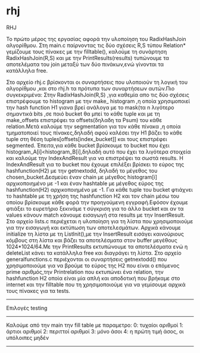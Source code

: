 # rhj
RHJ 


To πρώτο μέρος της εργασίας αφορά την υλοποίηση του RadixHashJoin αλγορίθμου.
Στη main.c παίρνοντας τις δύο σχέσεις R,S τύπου Relation* γεμίζουμε τους πίνακες με την filltable(), καλούμε τη συνάρτηση RadixHashJoin(R,S) και με την PrintResults(results) τυπώνουμε τα αποτελέματα του join μεταξύ των δύο πινάκων,ενώ γίνονται τα
κατάλληλα free.

Στο αρχείο rhj.c βρίσκονται οι συναρτήσεις που υλοποιούν τη λογική του αλγορίθμου ,και στο rhj.h τα πρότυπα των συναρτήσεων αυτών.Πιο συγκεκριμένα:
Στην RadixHashJoin(R,S) ,για καθεμία απο τις δύο σχέσεις επιστρέφουμε το histogram με την make_ histogram ,η οποία χρησιμοποιεί την hash function H1 γιανα βρεί ανάλογα με το mask(τα n λιγότερο σημαντικά bits ,σε ποιό bucket θα μπεί το κάθε tuple και με τη make_offsets επιστρέφει τα offsets(δηλαδη τα Psum) του κάθε relation.Μετά καλούμε την segmentation για τον κάθε πίνακα ,η οποία τμηματοποιεί τους πίνακες,δηλαδή αφού καλέσει την H1 βάζει το κάθε tuple στη θέση tuples[offsets[index_bucket]] και τους επιστρέφει segmented.
Έπειτα,για κάθε bucket βρίσκουμε το bucket που έχει histogram_A[i]<histogram_B[i],δηλαδή αυτό που έχει τα λιγότερα στοιχεία
και καλούμε την IndexAndResult για να επιστρέψει τα σωστά results.
Η IndexAndResult για το bucket που έχουμε επιλέξει βρίσκει το εύρος της hashfunction(H2) με την getnextodd, δηλαδή το μέγεθος του 
chosen_bucket.Δεσμεύει έναν chain με μέγεθος histogram[i] αρχικοποιημένο με -1 και έναν hashtable με μέγεθος εύρος της hashfunction(H2) αρχικοποιημένο με -1. Για κάθε tuple του bucket φτιάχνει το hashtable με τη χρήση της hashfunction H2 και τον chain μέσω του οποίου βρίσκουμε κάθε φορά την προηγούμενη εγγραφή.Εφόσον έχουμε φτιάξει το ευρετήριο ξεκινάμε τ σύγκριση για το άλλο bucket και αν τα values κάνουν match κάνουμε εισαγωγή στα results με την InsertResult.
Στο αρχείο lists.c περιέχεται η υλοποίηση για τη λίστα που χρησιμοποιούμε για την εισαγωγή και εκτύπωση των αποτελεσμάτων.
Αρχικά κάνουμε initialize τη λίστα με τη ListInit(),με την InsertResult εισάγει καινούριους κόμβους στη λίστα και βάζει τα 
αποτελέσματα στον buffer μεγέθους 1024*1024/64.Με την PrintResults εκτυπώνουμε τα αποτελέσματα ενώ η deleteList κάνει τα κατάλληλα free και διαγράγει τη λίστα.
Στο αρχείο generalfunctions.c περιέχονται οι συναρτήσεις getnextodd() που χρησιμοποιούμε για να βρούμε το εύρος της Η2 που είναι ο επόμενος prime αριθμός,την Printrelation που εκτυπώνει ένα relation, την hashfunction H2  οποία είναι μία απλή και αποδοτική που βρήκαμε στο internet και την filltable που τη χρησιμοποιούμε για να γεμίσουμε αρχικά τους πίνακες για τα tests.

________________________________________
Επιλογές testing
________________________________________
Καλούμε από την main την fill table με παραμετρο:
0: τυχαίοι αριθμοί
1: άρτιοι αριθμοί
2: περιττοί αριθμοί
3: μόνο άσοι
4: η πρώτη τιμή άσος, οι υπόλοιπες μηδέν
________________________________________


